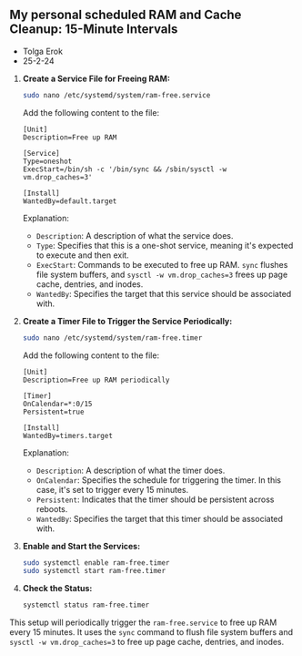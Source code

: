 ## My personal scheduled RAM and Cache Cleanup: 15-Minute Intervals

* Tolga Erok
* 25-2-24

1. **Create a Service File for Freeing RAM:**

    ```bash
    sudo nano /etc/systemd/system/ram-free.service
    ```

    Add the following content to the file:

    ```plaintext
    [Unit]
    Description=Free up RAM

    [Service]
    Type=oneshot
    ExecStart=/bin/sh -c '/bin/sync && /sbin/sysctl -w vm.drop_caches=3'

    [Install]
    WantedBy=default.target
    ```

    Explanation:
    - `Description`: A description of what the service does.
    - `Type`: Specifies that this is a one-shot service, meaning it's expected to execute and then exit.
    - `ExecStart`: Commands to be executed to free up RAM. `sync` flushes file system buffers, and `sysctl -w vm.drop_caches=3` frees up page cache, dentries, and inodes.
    - `WantedBy`: Specifies the target that this service should be associated with.

2. **Create a Timer File to Trigger the Service Periodically:**

    ```bash
    sudo nano /etc/systemd/system/ram-free.timer
    ```

    Add the following content to the file:

    ```plaintext
    [Unit]
    Description=Free up RAM periodically

    [Timer]
    OnCalendar=*:0/15
    Persistent=true

    [Install]
    WantedBy=timers.target
    ```

    Explanation:
    - `Description`: A description of what the timer does.
    - `OnCalendar`: Specifies the schedule for triggering the timer. In this case, it's set to trigger every 15 minutes.
    - `Persistent`: Indicates that the timer should be persistent across reboots.
    - `WantedBy`: Specifies the target that this timer should be associated with.

3. **Enable and Start the Services:**

    ```bash
    sudo systemctl enable ram-free.timer
    sudo systemctl start ram-free.timer
    ```

4. **Check the Status:**

    ```bash
    systemctl status ram-free.timer
    ```

This setup will periodically trigger the `ram-free.service` to free up RAM every 15 minutes. It uses the `sync` command to flush file system buffers and `sysctl -w vm.drop_caches=3` to free up page cache, dentries, and inodes.
